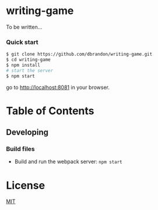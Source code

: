 # writing-game

To be written...

### Quick start

```bash
$ git clone https://github.com/dbrandon/writing-game.git
$ cd writing-game
$ npm install
# start the server
$ npm start
```

go to [http://localhost:8081](http://localhost:8081) in your browser.

# Table of Contents

## Developing

### Build files

* Build and run the webpack server: `npm start`

# License

[MIT](/LICENSE)
